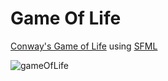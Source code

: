 # Game Of Life
[Conway's Game of Life](https://en.wikipedia.org/wiki/Conway%27s_Game_of_Life) using [SFML](https://www.sfml-dev.org)

![gameOfLife](https://github.com/alejandrofsevilla/game-of-life/assets/110661590/65ff388a-f715-41a9-9fe6-2e8ef32aed5b)
